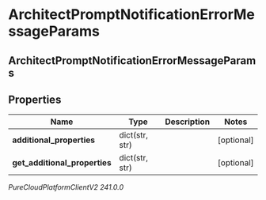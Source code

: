 # ArchitectPromptNotificationErrorMessageParams

## ArchitectPromptNotificationErrorMessageParams

## Properties

|Name | Type | Description | Notes|
|------------ | ------------- | ------------- | -------------|
| **additional_properties** | dict(str, str) |  | [optional] |
| **get_additional_properties** | dict(str, str) |  | [optional] |



_PureCloudPlatformClientV2 241.0.0_
